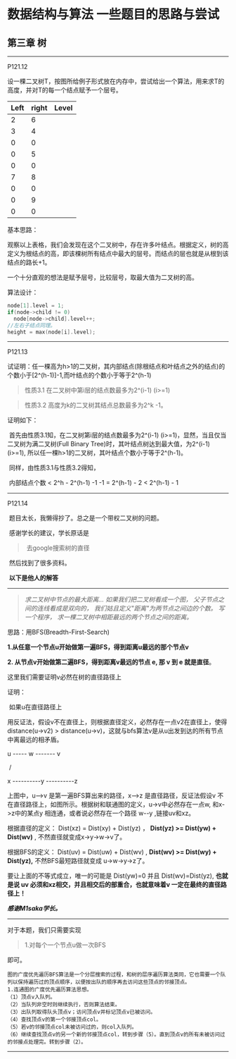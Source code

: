 # 数据结构与算法  一些题目的思路与尝试

## 第三章 树

------

P121.12

设一棵二叉树T，按图所给例子形式放在内存中，尝试给出一个算法，用来求T的高度，并对T的每一个结点赋予一个层号。

| Left | right | Level |
| ---- | ----- | ----- |
| 2    | 6     |       |
| 3    | 4     |       |
| 0    | 0     |       |
| 0    | 5     |       |
| 0    | 0     |       |
| 7    | 8     |       |
| 0    | 0     |       |
| 0    | 9     |       |
| 0    | 0     |       |

基本思路：

观察以上表格，我们会发现在这个二叉树中，存在许多叶结点。根据定义，树的高定义为根结点的高，即该棵树所有结点中最大的层号。而结点的层也就是从根到该结点的路长+1。

一个十分直观的想法是赋予层号，比较层号，取最大值为二叉树的高。

算法设计：



```c++
node[1].level = 1;
if(node->child != 0)
  node[node->child].level++;
//左右子结点同理。
height = max(node[i].level);
```



------

P121.13

试证明：任一棵高为h>1的二叉树，其内部结点(除根结点和叶结点之外的结点)的个数小于[2^(h-1)]-1,而叶结点的个数小于等于2^(h-1)





> 性质3.1 在二叉树中第i层的结点数最多为2^(i-1) (i>=1)

> 性质3.2 高度为k的二叉树其结点总数最多为2^k -1。

证明如下：

​	首先由性质3.1知，在二叉树第i层的结点数最多为2^(i-1) (i>=1)，显然，当且仅当二叉树为满二叉树(Full Binary Tree)时，其叶结点树达到最大值，为2^(i-1) (i>=1), 所以任一棵h>1的二叉树，其叶结点个数小于等于2^(h-1)。

​	同样，由性质3.1与性质3.2得知，

​		内部结点个数 < 2^h - 2^(h-1) -1 -1  = 2^(h-1) - 2  < 2^(h-1) - 1	

------

P121.14

​	题目太长，我懒得抄了。总之是一个带权二叉树的问题。

​	感谢学长的建议，学长原话是

> ​	去google搜索树的直径

​	然后找到了很多资料。

​	**以下是他人的解答**

------



> *求二叉树中节点的最大距离...*
> *如果我们把二叉树看成一个图，*
> *父子节点之间的连线看成是双向的，*
> *我们姑且定义"距离"为两节点之间边的个数。*
> *写一个程序，*
> *求一棵二叉树中相距最远的两个节点之间的距离。*

思路：用BFS(Breadth-First-Search)

**1.从任意一个节点u开始做第一遍BFS，得到距离u最远的那个节点v**

**2. 从节点v开始做第二遍BFS，得到距离v最远的节点 e, 那 v 到 e 就是直径**。

这里我们需要证明v必然在树的直径路径上

证明：

​	如果u在直径路径上

​	用反证法，假设v不在直径上，则根据直径定义，必然存在一点v2在直径上，使得 distance(u->v2) > distance(u->v)，这就与bfs算法v是从u出发到达的所有节点中离最远的相矛盾。

u ----- w ------- v

​             /

x ----------y ----------z

 

上图中，u-->v 是第一遍BFS算出来的路径，x-->z 是直径路径，反证法假设v 不在直径路径上，如图所示。根据树和联通图的定义，u->v中必然存在一点w, 和x->z中的某点y 相连通，或者说必然存在一个路径 w--y ,链接uv和xz。

 

根据直径的定义： Dist(xz) = Dist(xy) + Dist(yz) ， **Dist(yz) >=  Dist(yw) + Dist(wv)** , 不然直径就变成x->y->w->v了。

根据BFS的定义：  Dist(uv) = Dist(uw) + Dist(wv) , **Dist(wv) >= Dist(wy) + Dist(yz),** 不然BFS最短路径就变成 u->w->y->z了。

 

要让上面的不等式成立，唯一的可能是 Dist(yw)=0 并且 Dist(wv)=Dist(yz), **也就是说 uv 必须和xz相交，并且相交后的部重合，也就意味着v 一定在最终的直径路径上！**



***感谢M1saka学长。***



------



对于本题，我们只需要实现

> 1.对每个一个节点u做一次BFS

即可。

```
图的广度优先遍历BFS算法是一个分层搜索的过程，和树的层序遍历算法类同，它也需要一个队列以保持遍历过的顶点顺序，以便按出队的顺序再去访问这些顶点的邻接顶点。 
1.连通图的广度优先遍历算法思想。
（1）顶点v入队列。
（2）当队列非空时则继续执行，否则算法结束。
（3）出队列取得队头顶点v；访问顶点v并标记顶点v已被访问。
（4）查找顶点v的第一个邻接顶点col。
（5）若v的邻接顶点col未被访问过的，则col入队列。
（6）继续查找顶点v的另一个新的邻接顶点col，转到步骤（5）。直到顶点v的所有未被访问过的邻接点处理完。转到步骤（2）。
```



------







































































